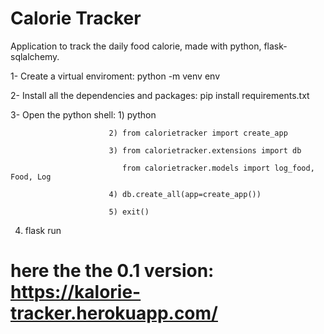 
# Calorie Tracker
Application to track the daily food calorie, made with python, flask-sqlalchemy.

1- Create a virtual enviroment: python -m venv env

2- Install all the dependencies and packages: pip install requirements.txt

3- Open the python shell: 1) python

                          2) from calorietracker import create_app
                          
                          3) from calorietracker.extensions import db

                             from calorietracker.models import log_food, Food, Log
                             
                          4) db.create_all(app=create_app())
                          
                          5) exit()

4) flask run

# here the the 0.1 version: https://kalorie-tracker.herokuapp.com/


